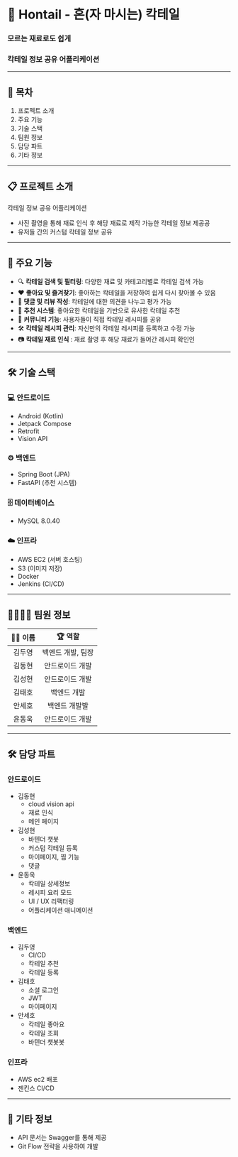 # 🍾 Hontail - 혼(자 마시는) 칵테일
### 모르는 재료로도 쉽게
### 칵테일 정보 공유 어플리케이션
---

## 📑 목차
1. 프로젝트 소개
2. 주요 기능
3. 기술 스택
4. 팀원 정보
5. 담당 파트
6. 기타 정보

---

## 📋 프로젝트 소개
칵테일 정보 공유 어플리케이션

- 사진 촬영을 통해 재료 인식 후 해당 재료로 제작 가능한 칵테일 정보 제공공
- 유저들 간의 커스텀 칵테일 정보 공유

---

## 🚀 주요 기능
- 🔍 **칵테일 검색 및 필터링**: 다양한 재료 및 카테고리별로 칵테일 검색 가능
- ❤️ **좋아요 및 즐겨찾기**: 좋아하는 칵테일을 저장하여 쉽게 다시 찾아볼 수 있음
- 📝 **댓글 및 리뷰 작성**: 칵테일에 대한 의견을 나누고 평가 가능
- 🤖 **추천 시스템**: 좋아요한 칵테일을 기반으로 유사한 칵테일 추천
- 🥂 **커뮤니티 기능**: 사용자들이 직접 칵테일 레시피를 공유
- 🛠 **칵테일 레시피 관리**: 자신만의 칵테일 레시피를 등록하고 수정 가능
- 📷 **칵테일 재료 인식** : 재료 촬영 후 해당 재료가 들어간 레시피 확인인

---

## 🛠️ 기술 스택

### 💻 안드로이드
- Android (Kotlin)
- Jetpack Compose
- Retrofit
- Vision API

### ⚙️ 백엔드
- Spring Boot (JPA)
- FastAPI (추천 시스템)

### 🗄️ 데이터베이스
- MySQL 8.0.40

### ☁️ 인프라
- AWS EC2 (서버 호스팅)
- S3 (이미지 저장)
- Docker
- Jenkins (CI/CD)

---

## 👨‍👩‍👧‍👦 팀원 정보

| 🧑‍💻 **이름**    | 🏆 **역할**        |
|:----------------:|:-----------------:|
| 김두영 | 백엔드 개발, 팀장 |
| 김동현 | 안드로이드 개발 |
| 김성현 | 안드로이드 개발 |
| 김태호 | 백엔드 개발 |
| 안세호 | 백엔드 개발발 |
| 윤동욱 | 안드로이드 개발 |

---

## 🛠 담당 파트

### 안드로이드
- 김동현
    - cloud vision api
    - 재료 인식
    - 메인 페이지
- 김성현
    - 바텐더 챗봇
    - 커스텀 칵테일 등록
    - 마이페이지, 찜 기능
    - 댓글
- 윤동욱
    - 칵테일 상세정보
    - 레시피 요리 모드
    - UI / UX 리팩터링
    - 어플리케이션 애니메이션

### 백엔드
- 김두영
    - CI/CD
    - 칵테일 추천
    - 칵테일 등록
- 김태호
    - 소셜 로그인
    - JWT
    - 마이페이지
- 안세호
    - 칵테일 좋아요
    - 칵테일 조회
    - 바텐더 챗봇봇


### 인프라
- AWS ec2 배포
- 젠킨스 CI/CD

---

## 📌 기타 정보
- API 문서는 Swagger를 통해 제공
- Git Flow 전략을 사용하여 개발